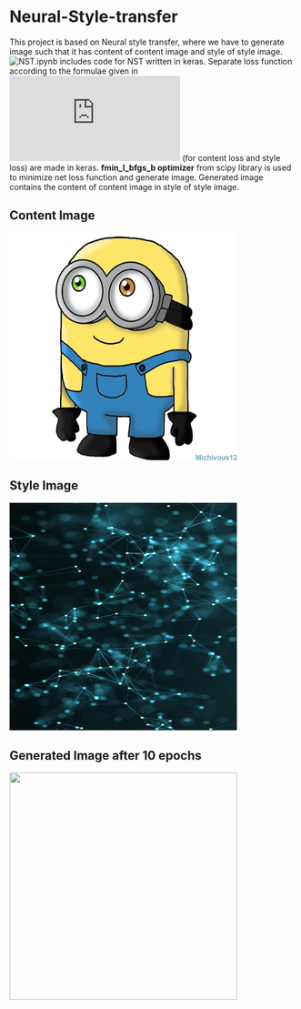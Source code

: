 # Neural-Style-transfer
This project is based on Neural style transfer, where we have to generate image such that it has content of content image and style of style image. ![NST.ipynb](https://github.com/Shreeyash-iitr/Neural-Style-transfer/blob/master/NST.ipynb) includes code for NST written in keras. 
Separate loss function according to the formulae given in ![original paper](https://github.com/Shreeyash-iitr/Neural-Style-transfer/blob/master/NST.pdf) (for content loss and style loss) are made in keras. **fmin_l_bfgs_b optimizer** from scipy library is used to minimize net loss function and generate image. Generated image contains the content of content image in style of style image.

## Content Image
<img src="content.jpg" height="400" width="400">

## Style Image
<img src="style.jpg" height="400" width="400">

## Generated Image after 10 epochs
<img src="10_epoch.png" height="400" width="400">
